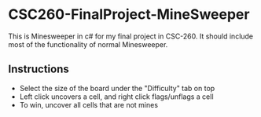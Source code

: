 # CSC260-FinalProject-MineSweeper
This is Minesweeper in c# for my final project in CSC-260. It should include most of the functionality of normal Minesweeper.

## Instructions
* Select the size of the board under the "Difficulty" tab on top
* Left click uncovers a cell, and right click flags/unflags a cell
* To win, uncover all cells that are not mines

